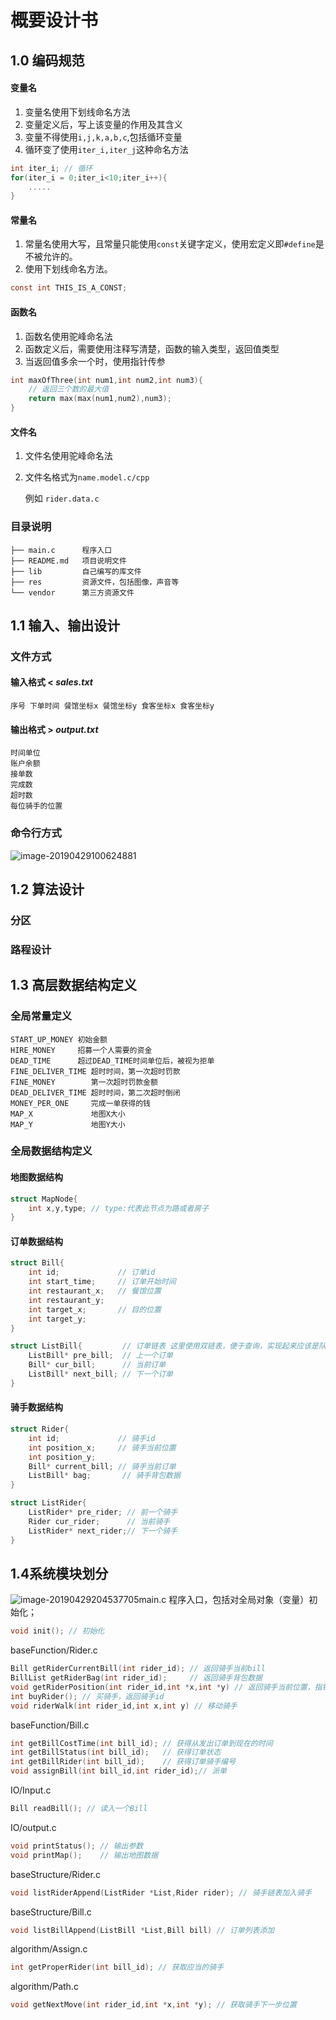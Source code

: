 # 概要设计书

## 1.0 编码规范

#### 变量名

1. 变量名使用下划线命名方法
2. 变量定义后，写上该变量的作用及其含义
3. 变量不得使用`i,j,k,a,b,c`,包括循环变量
4. 循环变了使用`iter_i,iter_j`这种命名方法
``` c
int iter_i; // 循环
for(iter_i = 0;iter_i<10;iter_i++){
    .....
}
```
#### 常量名

1. 常量名使用大写，且常量只能使用`const`关键字定义，使用宏定义即`#define`是不被允许的。
2. 使用下划线命名方法。
``` c
const int THIS_IS_A_CONST;
```
#### 函数名

1. 函数名使用驼峰命名法
2. 函数定义后，需要使用注释写清楚，函数的输入类型，返回值类型
3. 当返回值多余一个时，使用指针传参
  
``` c
int maxOfThree(int num1,int num2,int num3){
    // 返回三个数的最大值
    return max(max(num1,num2),num3);
}
```
#### 文件名

1. 文件名使用驼峰命名法
2. 文件名格式为`name.model.c/cpp`
  
    例如 `rider.data.c`
### 目录说明

```
├── main.c      程序入口
├── README.md   项目说明文件
├── lib         自己编写的库文件
├── res         资源文件，包括图像，声音等
└── vendor      第三方资源文件
```

## 1.1 输入、输出设计

###  文件方式

#### 输入格式 < *sales.txt*

```
序号 下单时间 餐馆坐标x 餐馆坐标y 食客坐标x 食客坐标y
```

#### 输出格式 > *output.txt*

```
时间单位
账户余额
接单数
完成数
超时数
每位骑手的位置
```

### 命令行方式

![image-20190429100624881](概要设计书.assets/image-20190429100624881-6503584.png)

## 1.2 算法设计

### 分区

### 路程设计

## 1.3 高层数据结构定义

### 全局常量定义

```
START_UP_MONEY 初始金额
HIRE_MONEY     招募一个人需要的资金
DEAD_TIME      超过DEAD_TIME时间单位后，被视为拒单
FINE_DELIVER_TIME 超时时间，第一次超时罚款
FINE_MONEY        第一次超时罚款金额
DEAD_DELIVER_TIME 超时时间，第二次超时倒闭
MONEY_PER_ONE     完成一单获得的钱
MAP_X             地图X大小
MAP_Y             地图Y大小
```

### 全局数据结构定义

#### 地图数据结构

```c
struct MapNode{
    int x,y,type; // type:代表此节点为路或者房子
}
```

#### 订单数据结构

```c
struct Bill{
    int id;             // 订单id
    int start_time;     // 订单开始时间
    int restaurant_x;   // 餐馆位置
    int restaurant_y;
    int target_x;       // 目的位置
    int target_y;
}
```

```c
struct ListBill{         // 订单链表 这里使用双链表，便于查询，实现起来应该是队列
    ListBill* pre_bill;  // 上一个订单
    Bill* cur_bill;      // 当前订单
    ListBill* next_bill; // 下一个订单
}
```

#### 骑手数据结构

```c
struct Rider{
    int id;             // 骑手id
    int position_x;     // 骑手当前位置
    int position_y;     
    Bill* current_bill; // 骑手当前订单
    ListBill* bag;       // 骑手背包数据
}
```

```c
struct ListRider{
	ListRider* pre_rider; // 前一个骑手
    Rider cur_rider;      // 当前骑手
    ListRider* next_rider;// 下一个骑手
}
```

##  1.4系统模块划分

![image-20190429204537705](概要设计书.assets/image-20190429204537705-6541937.png)main.c 程序入口，包括对全局对象（变量）初始化；

```c
void init(); // 初始化
```
baseFunction/Rider.c
```c
Bill getRiderCurrentBill(int rider_id); // 返回骑手当前bill
BillList getRiderBag(int rider_id);     // 返回骑手背包数据
void getRiderPosition(int rider_id,int *x,int *y) // 返回骑手当前位置，指针传参
int buyRider(); // 买骑手，返回骑手id
void riderWalk(int rider_id,int x,int y) // 移动骑手
```

baseFunction/Bill.c

```c
int getBillCostTime(int bill_id); // 获得从发出订单到现在的时间
int getBillStatus(int bill_id);   // 获得订单状态
int getBillRider(int bill_id);    // 获得订单骑手编号
void assignBill(int bill_id,int rider_id);// 派单
```

IO/Input.c

```c
Bill readBill(); // 读入一个Bill
```

IO/output.c

```c
void printStatus(); // 输出参数
void printMap();    // 输出地图数据
```

baseStructure/Rider.c

```c
void listRiderAppend(ListRider *List,Rider rider); // 骑手链表加入骑手
```

baseStructure/Bill.c

```c
void listBillAppend(ListBill *List,Bill bill) // 订单列表添加
```

algorithm/Assign.c

```c
int getProperRider(int bill_id); // 获取应当的骑手
```

algorithm/Path.c

```c
void getNextMove(int rider_id,int *x,int *y); // 获取骑手下一步位置
```

